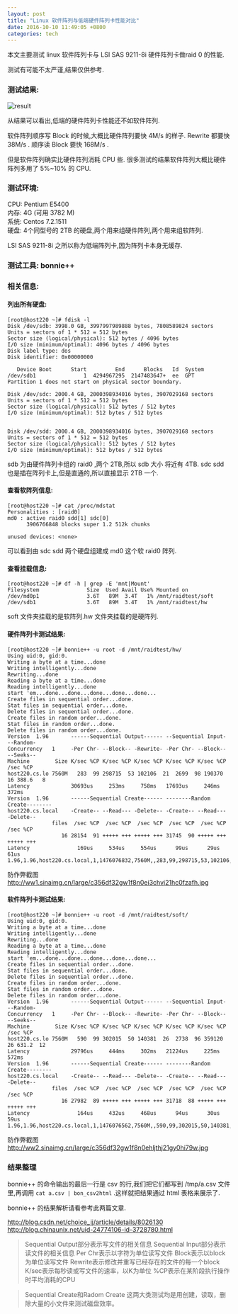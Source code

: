 ```yaml
---
layout: post
title: "Linux 软件阵列与低端硬件阵列卡性能对比"
date: 2016-10-10 11:49:05 +0800
categories: tech
---
```


本文主要测试 linux 软件阵列卡与 LSI SAS 9211-8i 硬件阵列卡做raid 0 的性能.

测试有可能不太严谨,结果仅供参考.

### 测试结果:

![result](http://ww2.sinaimg.cn/large/c356df32gw1f8n0eig17bj219o06bq7n.jpg)

从结果可以看出,低端的硬件阵列卡性能还不如软件阵列.

软件阵列顺序写 Block 的时候,大概比硬件阵列要快 4M/s 的样子. Rewrite 都要快 38M/s . 顺序读 Block 要快 168M/s .

但是软件阵列确实比硬件阵列消耗 CPU 些. 很多测试的结果软件阵列大概比硬件阵列多用了 5%~10% 的 CPU.

### 测试环境:

CPU: Pentium E5400  
内存: 4G (可用 3782 M)  
系统: Centos 7.2.1511  
硬盘: 4个同型号的 2TB 的硬盘,两个用来组硬件阵列,两个用来组软阵列.

LSI SAS 9211-8i 之所以称为低端阵列卡,因为阵列卡本身无缓存.

### 测试工具: bonnie++

### 相关信息:

#### 列出所有硬盘:

    [root@host220 ~]# fdisk -l
    Disk /dev/sdb: 3998.0 GB, 3997997989888 bytes, 7808589824 sectors
    Units = sectors of 1 * 512 = 512 bytes
    Sector size (logical/physical): 512 bytes / 4096 bytes
    I/O size (minimum/optimal): 4096 bytes / 4096 bytes
    Disk label type: dos
    Disk identifier: 0x00000000
    
       Device Boot      Start         End      Blocks   Id  System
    /dev/sdb1               1  4294967295  2147483647+  ee  GPT
    Partition 1 does not start on physical sector boundary.
    
    Disk /dev/sdc: 2000.4 GB, 2000398934016 bytes, 3907029168 sectors
    Units = sectors of 1 * 512 = 512 bytes
    Sector size (logical/physical): 512 bytes / 512 bytes
    I/O size (minimum/optimal): 512 bytes / 512 bytes
    
    
    Disk /dev/sdd: 2000.4 GB, 2000398934016 bytes, 3907029168 sectors
    Units = sectors of 1 * 512 = 512 bytes
    Sector size (logical/physical): 512 bytes / 512 bytes
    I/O size (minimum/optimal): 512 bytes / 512 bytes

sdb 为由硬件阵列卡组的 raid0 ,两个 2TB,所以 sdb 大小 将近有 4TB.
sdc sdd 也是插在阵列卡上,但是直通的,所以直接显示 2TB 一个.


#### 查看软阵列信息:

    [root@host220 ~]# cat /proc/mdstat 
    Personalities : [raid0] 
    md0 : active raid0 sdd[1] sdc[0]
          3906766848 blocks super 1.2 512k chunks
          
    unused devices: <none>

可以看到由 sdc sdd 两个硬盘组建成 md0 这个软 raid0 阵列.

#### 查看挂载信息:

    [root@host220 ~]# df -h | grep -E 'mnt|Mount'
    Filesystem               Size  Used Avail Use% Mounted on
    /dev/md0p1               3.6T   89M  3.4T   1% /mnt/raidtest/soft
    /dev/sdb1                3.6T   89M  3.4T   1% /mnt/raidtest/hw

soft 文件夹挂载的是软阵列.hw 文件夹挂载的是硬阵列.


#### 硬件阵列卡测试结果:

    [root@host220 ~]# bonnie++ -u root -d /mnt/raidtest/hw/
    Using uid:0, gid:0.
    Writing a byte at a time...done
    Writing intelligently...done
    Rewriting...done
    Reading a byte at a time...done
    Reading intelligently...done
    start 'em...done...done...done...done...done...
    Create files in sequential order...done.
    Stat files in sequential order...done.
    Delete files in sequential order...done.
    Create files in random order...done.
    Stat files in random order...done.
    Delete files in random order...done.
    Version  1.96       ------Sequential Output------ --Sequential Input- --Random-
    Concurrency   1     -Per Chr- --Block-- -Rewrite- -Per Chr- --Block-- --Seeks--
    Machine        Size K/sec %CP K/sec %CP K/sec %CP K/sec %CP K/sec %CP  /sec %CP
    host220.cs.lo 7560M   283  99 298715  53 102106  21  2699  98 190370  16 388.6   8
    Latency             30693us     253ms     758ms   17693us     246ms     372ms
    Version  1.96       ------Sequential Create------ --------Random Create--------
    host220.cs.local    -Create-- --Read--- -Delete-- -Create-- --Read--- -Delete--
                  files  /sec %CP  /sec %CP  /sec %CP  /sec %CP  /sec %CP  /sec %CP
                     16 28154  91 +++++ +++ +++++ +++ 31745  90 +++++ +++ +++++ +++
    Latency               169us     534us     554us      99us      29us      61us
    1.96,1.96,host220.cs.local,1,1476076832,7560M,,283,99,298715,53,102106,21,2699,98,190370,16,388.6,8,16,,,,,28154,91,+++++,+++,+++++,+++,31745,90,+++++,+++,+++++,+++,30693us,253ms,758ms,17693us,246ms,372ms,169us,534us,554us,99us,29us,61us

防作弊截图 <http://ww1.sinaimg.cn/large/c356df32gw1f8n0ei3chvj21hc0fzafh.jpg>

#### 软件阵列卡测试结果:

    [root@host220 ~]# bonnie++ -u root -d /mnt/raidtest/soft/
    Using uid:0, gid:0.
    Writing a byte at a time...done
    Writing intelligently...done
    Rewriting...done
    Reading a byte at a time...done
    Reading intelligently...done
    start 'em...done...done...done...done...done...
    Create files in sequential order...done.
    Stat files in sequential order...done.
    Delete files in sequential order...done.
    Create files in random order...done.
    Stat files in random order...done.
    Delete files in random order...done.
    Version  1.96       ------Sequential Output------ --Sequential Input- --Random-
    Concurrency   1     -Per Chr- --Block-- -Rewrite- -Per Chr- --Block-- --Seeks--
    Machine        Size K/sec %CP K/sec %CP K/sec %CP K/sec %CP K/sec %CP  /sec %CP
    host220.cs.lo 7560M   590  99 302015  50 140381  26  2738  96 359120  26 631.2  12
    Latency             29796us     444ms     302ms   21224us     225ms     572ms
    Version  1.96       ------Sequential Create------ --------Random Create--------
    host220.cs.local    -Create-- --Read--- -Delete-- -Create-- --Read--- -Delete--
                  files  /sec %CP  /sec %CP  /sec %CP  /sec %CP  /sec %CP  /sec %CP
                     16 27982  89 +++++ +++ +++++ +++ 31718  88 +++++ +++ +++++ +++
    Latency               164us     432us     468us      94us      30us      59us
    1.96,1.96,host220.cs.local,1,1476076562,7560M,,590,99,302015,50,140381,26,2738,96,359120,26,631.2,12,16,,,,,27982,89,+++++,+++,+++++,+++,31718,88,+++++,+++,+++++,+++,29796us,444ms,302ms,21224us,225ms,572ms,164us,432us,468us,94us,30us,59us

防作弊截图 <http://ww2.sinaimg.cn/large/c356df32gw1f8n0ehljthj21gy0hi79w.jpg>

### 结果整理

bonnie++ 的命令输出的最后一行是 csv 的行,我们把它们都写到 /tmp/a.csv 文件里,再调用 `cat a.csv | bon_csv2html` .这样就把结果通过 html 表格来展示了.

bonnie++ 的结果解析请看参考此两篇文章.

<http://blog.csdn.net/choice_jj/article/details/8026130>  
<http://blog.chinaunix.net/uid-24774106-id-3728780.html>

> Sequential Output部分表示写文件的相关信息
> Sequential Input部分表示读文件的相关信息
> Per Chr表示以字符为单位读写文件
> Block表示以block为单位读写文件
> Rewrite表示修改并重写已经存在的文件的每一个block
> K/sec表示每秒读或写文件的速率，以K为单位
> %CP表示在某阶段执行操作时平均消耗的CPU

> Sequential Create和Radom Create 这两大类测试均是用创建，读取，删除大量的小文件来测试磁盘效率。
